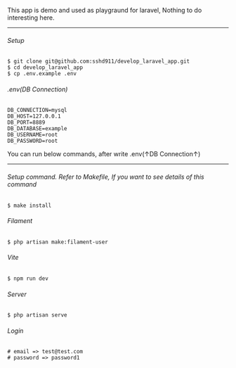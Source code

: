 This app is demo and used as playgraund for laravel, Nothing to do interesting here.

<hr>

###### Setup
```
$ git clone git@github.com:sshd911/develop_laravel_app.git
$ cd develop_laravel_app
$ cp .env.example .env
```

###### .env(DB Connection)
```
DB_CONNECTION=mysql
DB_HOST=127.0.0.1
DB_PORT=8889
DB_DATABASE=example
DB_USERNAME=root
DB_PASSWORD=root
```

You can run below commands, after write .env(↑DB Connection↑)

<hr>

###### Setup command. Refer to Makefile, If you want to see details of this command
```
$ make install
```

###### Filament
```
$ php artisan make:filament-user
```

###### Vite
```
$ npm run dev
```

###### Server
```
$ php artisan serve
```

###### Login
```
# email => test@test.com
# password => password1
```
